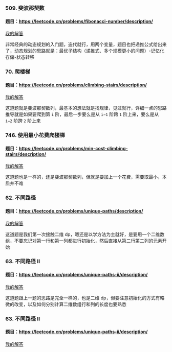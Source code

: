 ### 509. 斐波那契数
#### 题目：https://leetcode.cn/problems/fibonacci-number/description/

[我的解答](https://github.com/EthanQC/my-learning-record/blob/main/data-structure-and-algorithm/problems-record/dynamic-programming/509-fibonacci-number.md)

非常经典的动态规划的入门题，迭代就行，用两个变量，题目也把递推公式给出来了，动态规划的思路就是：最优子结构（递推式、多个规模更小的问题）-记忆化存储-状态转移

### 70. 爬楼梯
#### 题目：https://leetcode.cn/problems/climbing-stairs/description/

[我的解答](https://github.com/EthanQC/my-learning-record/blob/main/data-structure-and-algorithm/problems-record/dynamic-programming/70-climbing-stairs.md)

这道题就是斐波那契数列，最基本的想法就是找规律，见过就行，详细一点的思路推导就是如果要爬到第 `i` 阶，最后一步要么是从 `i−1` 阶跨 `1` 阶上来，要么是从 `i−2` 阶跨 `2` 阶上来

### 746. 使用最小花费爬楼梯
#### 题目：https://leetcode.cn/problems/min-cost-climbing-stairs/description/

[我的解答](https://github.com/EthanQC/my-learning-record/blob/main/data-structure-and-algorithm/problems-record/dynamic-programming/746-min-cost-climbing-stairs.md)

这道题也是一样的，还是斐波那契数列，但就是要加上一个花费，需要取最小，本质并不难

### 62. 不同路径
#### 题目：https://leetcode.cn/problems/unique-paths/description/

[我的解答](https://github.com/EthanQC/my-learning-record/blob/main/data-structure-and-algorithm/problems-record/dynamic-programming/62-unique-paths.md)

这道题是我们第一次接触二维 dp，嗯还是以学方法为主就好，是要用一个二维数组，不要忘记对第一行和第一列都进行初始化，然后直接从第二行第二列的元素开始

### 63. 不同路径 II
#### 题目：https://leetcode.cn/problems/unique-paths-ii/description/

[我的解答](https://github.com/EthanQC/my-learning-record/blob/main/data-structure-and-algorithm/problems-record/dynamic-programming/63-unique-paths-ii.md)

这道题跟上一题的思路是完全一样的，也是二维 dp，但要注意初始化的方式有略微的改变，以及如何分别计算二维数组行和列的长度也要熟悉

### 63. 不同路径 II
#### 题目：https://leetcode.cn/problems/unique-paths-ii/description/

[我的解答](https://github.com/EthanQC/my-learning-record/blob/main/data-structure-and-algorithm/problems-record/dynamic-programming/63-unique-paths-ii.md)

